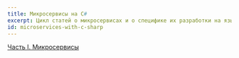 ```yaml
---
title: Микросервисы на C#
excerpt: Цикл статей о микросервисах и о специфике их разработки на языке программирования C#.
id: microservices-with-c-sharp
---
```


[Часть I. Микросервисы](microservices)

